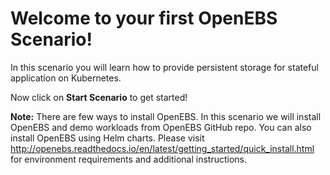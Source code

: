 # Welcome to your first OpenEBS Scenario!

In this scenario you will learn how to provide persistent storage for stateful application on Kubernetes.

Now click on **Start Scenario** to get started!

**Note:**
There are few ways to install OpenEBS. In this scenario we will install OpenEBS and demo workloads from OpenEBS GitHub repo.
You can also install OpenEBS using Helm charts.
Please visit http://openebs.readthedocs.io/en/latest/getting_started/quick_install.html for environment requirements and additional instructions.
